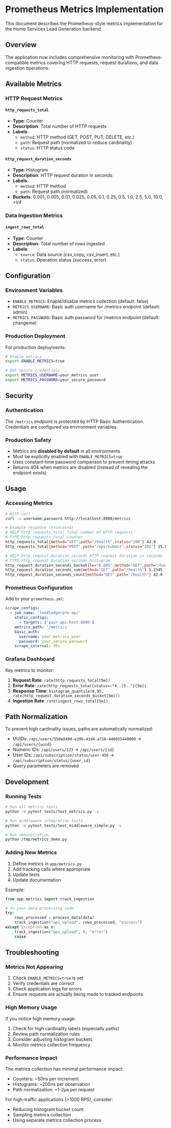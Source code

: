 # Prometheus Metrics Implementation

This document describes the Prometheus-style metrics implementation for the Home Services Lead Generation backend.

## Overview

The application now includes comprehensive monitoring with Prometheus-compatible metrics covering HTTP requests, request durations, and data ingestion operations.

## Available Metrics

### HTTP Request Metrics

#### `http_requests_total`
- **Type**: Counter
- **Description**: Total number of HTTP requests
- **Labels**:
  - `method`: HTTP method (GET, POST, PUT, DELETE, etc.)
  - `path`: Request path (normalized to reduce cardinality)
  - `status`: HTTP status code

#### `http_request_duration_seconds`
- **Type**: Histogram
- **Description**: HTTP request duration in seconds
- **Labels**:
  - `method`: HTTP method
  - `path`: Request path (normalized)
- **Buckets**: 0.001, 0.005, 0.01, 0.025, 0.05, 0.1, 0.25, 0.5, 1.0, 2.5, 5.0, 10.0, +Inf

### Data Ingestion Metrics

#### `ingest_rows_total`
- **Type**: Counter
- **Description**: Total number of rows ingested
- **Labels**:
  - `source`: Data source (csv_copy, csv_insert, etc.)
  - `status`: Operation status (success, error)

## Configuration

### Environment Variables

- `ENABLE_METRICS`: Enable/disable metrics collection (default: false)
- `METRICS_USERNAME`: Basic auth username for /metrics endpoint (default: admin)
- `METRICS_PASSWORD`: Basic auth password for /metrics endpoint (default: changeme)

### Production Deployment

For production deployments:

```bash
# Enable metrics
export ENABLE_METRICS=true

# Set secure credentials
export METRICS_USERNAME=your_metrics_user
export METRICS_PASSWORD=your_secure_password
```

## Security

### Authentication

The `/metrics` endpoint is protected by HTTP Basic Authentication. Credentials are configured via environment variables.

### Production Safety

- Metrics are **disabled by default** in all environments
- Must be explicitly enabled with `ENABLE_METRICS=true`
- Uses constant-time password comparison to prevent timing attacks
- Returns 404 when metrics are disabled (instead of revealing the endpoint exists)

## Usage

### Accessing Metrics

```bash
# With curl
curl -u username:password http://localhost:8000/metrics

# Example response (truncated)
# HELP http_requests_total Total number of HTTP requests
# TYPE http_requests_total counter
http_requests_total{method="GET",path="/health",status="200"} 42.0
http_requests_total{method="POST",path="/api/submit",status="201"} 15.0

# HELP http_request_duration_seconds HTTP request duration in seconds
# TYPE http_request_duration_seconds histogram
http_request_duration_seconds_bucket{le="0.005",method="GET",path="/health"} 35.0
http_request_duration_seconds_sum{method="GET",path="/health"} 1.2345
http_request_duration_seconds_count{method="GET",path="/health"} 42.0
```

### Prometheus Configuration

Add to your `prometheus.yml`:

```yaml
scrape_configs:
  - job_name: 'leadledgerpro-api'
    static_configs:
      - targets: ['your-api-host:8000']
    metrics_path: '/metrics'
    basic_auth:
      username: your_metrics_user
      password: your_secure_password
    scrape_interval: 30s
```

### Grafana Dashboard

Key metrics to monitor:

1. **Request Rate**: `rate(http_requests_total[5m])`
2. **Error Rate**: `rate(http_requests_total{status=~"4..|5.."}[5m])`
3. **Response Time**: `histogram_quantile(0.95, rate(http_request_duration_seconds_bucket[5m]))`
4. **Ingestion Rate**: `rate(ingest_rows_total[5m])`

## Path Normalization

To prevent high cardinality issues, paths are automatically normalized:

- UUIDs: `/api/users/550e8400-e29b-41d4-a716-446655440000` → `/api/users/{uuid}`
- Numeric IDs: `/api/users/123` → `/api/users/{id}`
- User IDs: `/api/subscription/status/user-456` → `/api/subscription/status/{user_id}`
- Query parameters are removed

## Development

### Running Tests

```bash
# Run all metrics tests
python -m pytest tests/test_metrics.py -v

# Run middleware integration tests
python -m pytest tests/test_middleware_simple.py -v

# Run demonstration
python /tmp/metrics_demo.py
```

### Adding New Metrics

1. Define metrics in `app/metrics.py`
2. Add tracking calls where appropriate
3. Update tests
4. Update documentation

Example:

```python
from app.metrics import track_ingestion

# In your data processing code
try:
    rows_processed = process_data(data)
    track_ingestion("api_upload", rows_processed, "success")
except Exception as e:
    track_ingestion("api_upload", 0, "error")
    raise
```

## Troubleshooting

### Metrics Not Appearing

1. Check `ENABLE_METRICS=true` is set
2. Verify credentials are correct
3. Check application logs for errors
4. Ensure requests are actually being made to tracked endpoints

### High Memory Usage

If you notice high memory usage:

1. Check for high cardinality labels (especially paths)
2. Review path normalization rules
3. Consider adjusting histogram buckets
4. Monitor metrics collection frequency

### Performance Impact

The metrics collection has minimal performance impact:

- Counters: ~50ns per increment
- Histograms: ~200ns per observation
- Path normalization: ~1-2μs per request

For high-traffic applications (>1000 RPS), consider:

- Reducing histogram bucket count
- Sampling metrics collection
- Using separate metrics collection process